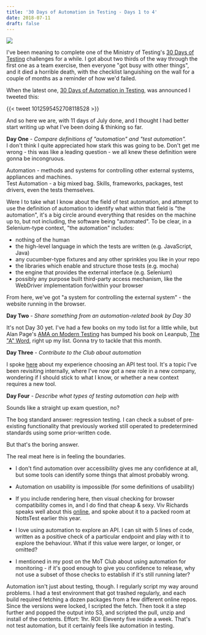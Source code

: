 ```yaml
---
title: '30 Days of Automation in Testing - Days 1 to 4'
date: 2018-07-11
draft: false
---
```


[![](https://d2h1nbmw1jjnl.cloudfront.net/lesson_resources/resources/000/000/179/original/Automation_in_Testing_Badge.png?1530193025)](https://d2h1nbmw1jjnl.cloudfront.net/lesson_resources/resources/000/000/179/original/Automation_in_Testing_Badge.png?1530193025)

  
  
  
I've been meaning to complete one of the Ministry of Testing's [30 Days of Testing](https://www.ministryoftesting.com/dojo/series/30-days-of-testing) challenges for a while. I got about two thirds of the way through the first one as a team exercise, then everyone "got busy with other things", and it died a horrible death, with the checklist languishing on the wall for a couple of months as a reminder of how we'd failed.  
  
When the latest one, [30 Days of Automation in Testing](https://www.ministryoftesting.com/dojo/lessons/30-days-of-automation-in-testing), was announced I tweeted this:  

{{< tweet 1012595452708118528 >}}

And so here we are, with 11 days of July done, and I thought I had better start writing up what I've been doing & thinking so far.  
  
**Day One** \- _Compare definitions of "automation" and "test automation"._  
I don't think I quite appreciated how stark this was going to be. Don't get me wrong - this was like a leading question - we all knew these definition were gonna be incongruous.  
  
Automation - methods and systems for controlling other external systems, appliances and machines.  
Test Automation - a big mixed bag. Skills, frameworks, packages, test drivers, even the tests themselves.  
  
Were I to take what I know about the field of test automation, and attempt to use the definition of automation to identify what within that field is "the automation", it's a big circle around everything that resides on the machine up to, but not including, the software being "automated". To be clear, in a Selenium-type context, "the automation" includes:  
  

*   nothing of the human
*   the high-level language in which the tests are written (e.g. JavaScript, Java)
*   any cucumber-type fixtures and any other sprinkles you like in your repo
*   the libraries which enable and structure those tests (e.g. mocha)
*   the engine that provides the external interface (e.g. Selenium)
*   possibly any purpose built third-party access mechanism, like the WebDriver implementation for/within your browser

From here, we've got "a system for controlling the external system" - the website running in the browser.

  

  

  

**Day Two** \- _Share something from an automation-related book by Day 30_

It's not Day 30 yet. I've had a few books on my todo list for a little while, but Alan Page's [AMA on Modern Testing](https://www.ministryoftesting.com/events/testing-ask-me-anything-modern-testing-alan-page) has bumped his book on Leanpub, [The "A" Word](https://leanpub.com/TheAWord), right up my list. Gonna try to tackle that this month.

  

  

**Day Three** \- _Contribute to the Club about automation_

  

I spoke [here](https://club.ministryoftesting.com/t/what-api-automation-testing-tool-you-use-and-why/16424/11?u=dancaseley) about my experience choosing an API test tool. It's a topic I've been revisiting internally, where I've now got a new role in a new company, wondering if I should stick to what I know, or whether a new context requires a new tool.

  

  

  

**Day Four** \- _Describe what types of testing automation can help with_

  

Sounds like a straight up exam question, no?

  

The bog standard answer: regression testing. I can check a subset of pre-existing functionality that previously worked still operated to predetermined standards using some prior-written code.

  

But that's the boring answer.

  

The real meat here is in feeling the boundaries.

*   I don't find automation over accessibility gives me any confidence at all, but some tools can identify some things that almost probably wrong.
*   Automation on usability is impossible (for some definitions of usability)

*   If you include rendering here, then visual checking for browser compatibility comes in, and I do find that cheap & sexy. Viv Richards speaks well about this [online](https://twitter.com/11vlr/status/1014960594896769024), and spoke about it to a packed room at NottsTest earlier this year.

*   I love using automation to explore an API. I can sit with 5 lines of code, written as a positive check of a particular endpoint and play with it to explore the behaviour. What if this value were larger, or longer, or omitted?
*   I mentioned in my post on the MoT Club about using automation for monitoring - if it's good enough to give you confidence to release, why not use a subset of those checks to establish if it's still running later?

Automation isn't just about testing, though. I regularly script my way around problems. I had a test environment that got trashed regularly, and each build required fetching a dozen packages from a few different online repos. Since the versions were locked, I scripted the fetch. Then took it a step further and popped the output into S3, and scripted the pull, unzip and install of the contents. Effort: 1hr. ROI: Eleventy five inside a week. That's not test automation, but it certainly feels like automation in testing.